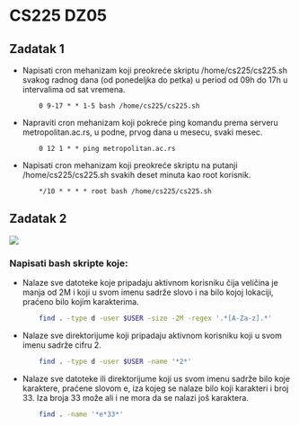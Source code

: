 # CS225 DZ05

## Zadatak 1

* Napisati cron mehanizam koji preokreće skriptu /home/cs225/cs225.sh svakog radnog dana (od ponedeljka do petka) u period od 09h do 17h u intervalima od sat vremena.
	```cron
		0 9-17 * * 1-5 bash /home/cs225/cs225.sh
	```
* Napraviti cron mehanizam koji pokreće ping komandu prema serveru metropolitan.ac.rs, u podne, prvog dana u mesecu, svaki mesec.
	```cron
		0 12 1 * * ping metropolitan.ac.rs
	```
* Napisati cron mehanizam koji preokreće skriptu na putanji /home/cs225/cs225.sh svakih deset minuta kao root korisnik.
	```cron
		*/10 * * * * root bash /home/cs225/cs225.sh
	```

## Zadatak 2

![](./ss1.png)

### Napisati bash skripte koje:

* Nalaze sve datoteke koje pripadaju aktivnom korisniku čija veličina je manja od 2M i koji u svom imenu sadrže slovo i na bilo kojoj lokaciji, praćeno bilo kojim karakterima.
	```bash
		find . -type d -user $USER -size -2M -regex '.*[A-Za-z].*'
	```

* Nalaze sve direktorijume koji pripadaju aktivnom korisniku koji u svom imenu sadrže cifru 2.
	```bash
		find . -type d -user $USER -name '*2*'
	```

* Nalaze sve datoteke ili direktorijume koji us svom imenu sadrže bilo koje karaktere, praćene slovom e, iza kojeg se nalaze bilo koji karakteri i broj 33. Iza broja 33 može ali i ne mora da se nalazi još karaktera.
	```bash
		find . -name '*e*33*'
	```
